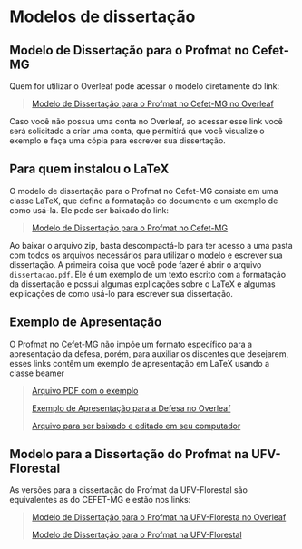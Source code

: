 
# Modelos de dissertação

## Modelo de Dissertação para o Profmat no Cefet-MG

Quem for utilizar o Overleaf pode acessar o modelo diretamente do link:
>    [Modelo de Dissertação para o Profmat no Cefet-MG no Overleaf](https://www.overleaf.com/read/pwdzkvbcpcth)

Caso você não possua uma conta no Overleaf, ao acessar esse link
você será solicitado a criar uma conta, que permitirá que você
visualize o exemplo e faça uma cópia para escrever sua dissertação.

## Para quem instalou o LaTeX

O modelo de dissertação para o Profmat no Cefet-MG consiste em uma
classe LaTeX, que define a formatação do documento e um exemplo
de como usá-la. Ele pode ser baixado do link:
>    [Modelo de Dissertação para o Profmat no Cefet-MG](https://drive.google.com/file/d/1XNmPUSIeQ9E0Q7VfHWu-oMGSLcGc17UB/view)

Ao baixar o arquivo zip, basta descompactá-lo para ter acesso a uma
pasta com todos os arquivos necessários para utilizar o modelo e
escrever sua dissertação.
A primeira coisa que você pode fazer é abrir o arquivo
`dissertacao.pdf`.
Ele é um exemplo de um texto escrito com a formatação da dissertação e
possui algumas explicações sobre o LaTeX e algumas explicações de como
usá-lo para escrever sua dissertação.

## Exemplo de Apresentação

O Profmat no Cefet-MG não impõe um formato específico para a apresentação da
defesa, porém, para auxiliar os discentes que desejarem, esses links
contêm um exemplo de apresentação em LaTeX usando a classe beamer
>    [Arquivo PDF com o exemplo](https://drive.google.com/open?id=1rL_d5zJpd0M9Jinltro_EHeFdnlj6GPO)
>
>    [Exemplo de Apresentação para a Defesa no Overleaf](https://www.overleaf.com/read/hbgycjjbzqjk)
>
>    [Arquivo para ser baixado e editado em seu computador](https://drive.google.com/open?id=1aaIm957AIuO4pNEtBEIPvLcN564Gek1_)

## Modelo para a Dissertação do Profmat na UFV-Florestal

As versões para a dissertação do Profmat da UFV-Florestal são equivalentes as do CEFET-MG e estão nos links:
>   [Modelo de Dissertação para o Profmat na UFV-Floresta no Overleaf](https://www.overleaf.com/read/mmymvkdyhspt)
>
>   [Modelo de Dissertação para o Profmat na UFV-Florestal](https://drive.google.com/open?id=1GbbODw3k7lr28slN0IuDHz6aRJC8YSA9)

